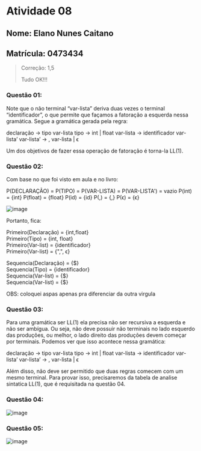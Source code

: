 # Atividade 08
## Nome: Elano Nunes Caitano
## Matrícula: 0473434
> Correção: 1,5
> 
> Tudo OK!!!
### Questão 01:

Note que o não terminal “var-lista” deriva duas vezes o terminal “identificador”, o que permite que façamos a fatoração a esquerda nessa gramática. 
Segue a gramática gerada pela regra: 

declaração -> tipo var-lista 
tipo -> int | float 
var-lista -> identificador var-lista’
var-lista’ -> , var-lista | ϵ

Um dos objetivos de fazer essa operação de fatoração é torna-la LL(1).

### Questão 02: 

Com base no que foi visto em aula e no livro: 

P(DECLARAÇÃO) = P(TIPO) = P(VAR-LISTA) = P(VAR-LISTA') = vazio
P(int) = {int} P(float) = {float} P(id) = {id} P(,) = {,} P(ϵ) = {ϵ} 

 ![image](https://drive.google.com/uc?export=view&id=1jtZivOUwSg0HxURjO1WIRpQ4vYRnYgk6)
 
Portanto, fica: 

Primeiro(Declaração) = {int,float} <br />
Primeiro(Tipo) = {int, float} <br />
Primeiro(Var-list) = {identificador} <br />
Primeiro(Var-list) = {",", ϵ} <br />

Sequencia(Declaração) = {$} <br />
Sequencia(Tipo) = {identificador} <br />
Sequencia(Var-list) = {$} <br />
Sequencia(Var-list) = {$} <br />

OBS: coloquei aspas apenas pra diferenciar da outra virgula
 
### Questão 03:  
Para uma gramática ser LL(1) ela precisa não ser recursiva a esquerda e não ser ambígua. Ou seja, não deve possuir não terminais no lado esquerdo das produções, ou melhor, o lado direito das produções devem começar por terminais. 
Podemos ver que isso acontece nessa gramática: 

declaração -> tipo var-lista 
tipo -> int | float 
var-lista -> identificador var-lista’
var-lista’ -> , var-lista | ϵ

Além disso, não deve ser permitido que duas regras comecem com um mesmo terminal. Para provar isso, precisaremos da tabela de analise sintatica LL(1), que é requisitada na questão 04.

  
  
 ### Questão 04:  
  ![image](https://drive.google.com/uc?export=view&id=1oFOY-fGA9pjJF2AMpetKv9Nf3DZFaevc)
  
 ### Questão 05:  
  ![image](https://drive.google.com/uc?export=view&id=1AP1k1_9eB-MsGVs_AQ4ausPulniXM9Bh)
